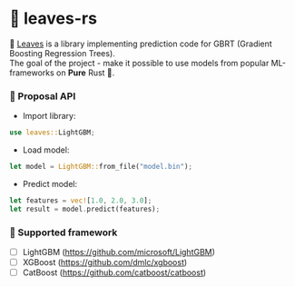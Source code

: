 # 🌿 leaves-rs

🌿 <ins>Leaves</ins> is a library implementing prediction code for GBRT (Gradient Boosting Regression Trees).\
The goal of the project - make it possible to use models from popular ML-frameworks on **Pure** Rust 🚀.

### 📖 Proposal API

+ Import library:

```rust
use leaves::LightGBM;
```

+ Load model:

```rust
let model = LightGBM::from_file("model.bin");
```

+ Predict model:

```rust
let features = vec![1.0, 2.0, 3.0];
let result = model.predict(features);
```

### 🤔 Supported framework

+ [ ] LightGBM (<https://github.com/microsoft/LightGBM>)
+ [ ] XGBoost (<https://github.com/dmlc/xgboost>)
+ [ ] CatBoost (<https://github.com/catboost/catboost>)
